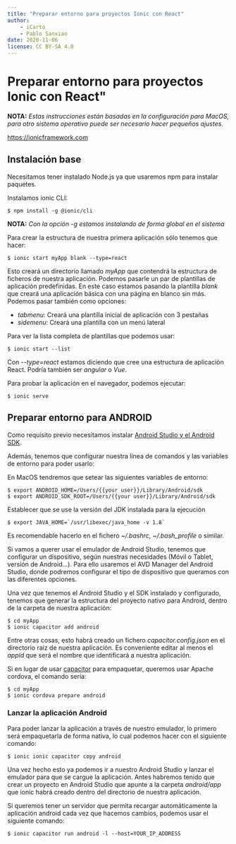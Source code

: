 ```yaml
---
title: "Preparar entorno para proyectos Ionic con React"
author:
    - iCarto
    - Pablo Sanxiao
date: 2020-11-06
license: CC BY-SA 4.0
---
```


# Preparar entorno para proyectos Ionic con React"

**NOTA:** *Estas instrucciones están basadas en la configuración para MacOS, para otro sistema operativo puede ser necesario hacer pequeños ajustes.*

https://ionicframework.com


## Instalación base

Necesitamos tener instalado Node.js ya que usaremos npm para instalar paquetes.

Instalamos ionic CLI:

```
$ npm install -g @ionic/cli
```

**NOTA:** *Con la opción -g estamos instalando de forma global en el sistema*

Para crear la estructura de nuestra primera aplicación sólo tenemos que hacer:

```
$ ionic start myApp blank --type=react
```

Esto creará un directorio llamado *myApp* que contendrá la estructura de ficheros de nuestra aplicación. Podemos pasarle un par de plantillas de aplicación predefinidas.
En este caso estamos pasando la plantilla *blank* que creará una aplicación básica con una página en blanco sin más. Podemos pasar también como opciones:

- *tabmenu*: Creará una plantilla inicial de aplicación con 3 pestañas
- *sidemenu*: Creará una plantilla con un menú lateral

Para ver la lista completa de plantillas que podemos usar:

```
$ ionic start --list
```

Con *--type=react* estamos diciendo que cree una estructura de aplicación React. Podría también ser *angular* o *Vue*.

Para probar la aplicación en el navegador, podemos ejecutar:

```
$ ionic serve
```

## Preparar entorno para ANDROID

Como requisito previo necesitamos instalar [Android Studio y el Android SDK](https://developer.android.com/studio).

Además, tenemos que configurar nuestra línea de comandos y las variables de entorno para poder usarlo:

En MacOS tendremos que setear las siguientes variables de entorno:

```
$ export ANDROID_HOME=/Users/{{your user}}/Library/Android/sdk
$ export ANDROID_SDK_ROOT=/Users/{{your user}}/Library/Android/sdk
```

Establecer que se use la versión del JDK instalada para la ejecución

```
$ export JAVA_HOME=`/usr/libexec/java_home -v 1.8`
```

Es recomendable hacerlo en el fichero *~/.bashrc, ~/.bash_profile* o similar.

Si vamos a querer usar el emulador de Android Studio, tenemos que configurar un dispositivo, según nuestras necesidades (Móvil o Tablet, versión de Android...). 
Para ello usaremos el AVD Manager del Android Studio, donde podremos configurar el tipo de dispositivo que queramos con las diferentes opciones.

Una vez que tenemos el Android Studio y el SDK instalado y configurado, tenemos que generar la estructura del proyecto nativo para Android, dentro de la carpeta de nuestra aplicación:

```
$ cd myApp
$ ionic capacitor add android
```

Entre otras cosas, esto habrá creado un fichero *capacitor.config.json* en el directorio raíz de nuestra aplicación. Es conveniente editar al menos el *appid* que será el nombre que identificará
a nuestra aplicación.

Si en lugar de usar [capacitor](https://capacitorjs.com) para empaquetar, queremos usar Apache cordova, el comando sería:

```
$ cd myApp
$ ionic cordova prepare android
```

### Lanzar la aplicación Android

Para poder lanzar la aplicación a través de nuestro emulador, lo primero será empaquetarla de forma nativa, lo cual podemos hacer con el siguiente comando:

```
$ ionic ionic capacitor copy android
```

Una vez hecho esto ya podemos ir a nuestro Android Studio y lanzar el emulador para que se cargue la aplicación. Antes habremos tenido que crear un proyecto en Android Studio que apunte a la carpeta *android/app* que ionic habrá creado dentro del directorio de nuestra aplicación.

Si queremos tener un servidor que permita recargar automáticamente la aplicación android cada vez que hacemos cambios, podemos usar el siguiente comando:

```
$ ionic capacitor run android -l --host=YOUR_IP_ADDRESS
```